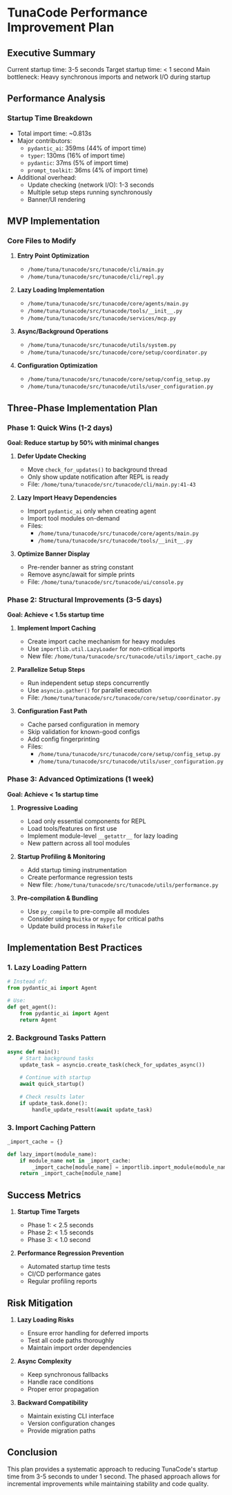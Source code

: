 # TunaCode Performance Improvement Plan

## Executive Summary
Current startup time: 3-5 seconds
Target startup time: < 1 second
Main bottleneck: Heavy synchronous imports and network I/O during startup

## Performance Analysis

### Startup Time Breakdown
- Total import time: ~0.813s
- Major contributors:
  - `pydantic_ai`: 359ms (44% of import time)
  - `typer`: 130ms (16% of import time)
  - `pydantic`: 37ms (5% of import time)
  - `prompt_toolkit`: 36ms (4% of import time)
- Additional overhead:
  - Update checking (network I/O): 1-3 seconds
  - Multiple setup steps running synchronously
  - Banner/UI rendering

## MVP Implementation

### Core Files to Modify

1. **Entry Point Optimization**
   - `/home/tuna/tunacode/src/tunacode/cli/main.py`
   - `/home/tuna/tunacode/src/tunacode/cli/repl.py`

2. **Lazy Loading Implementation**
   - `/home/tuna/tunacode/src/tunacode/core/agents/main.py`
   - `/home/tuna/tunacode/src/tunacode/tools/__init__.py`
   - `/home/tuna/tunacode/src/tunacode/services/mcp.py`

3. **Async/Background Operations**
   - `/home/tuna/tunacode/src/tunacode/utils/system.py`
   - `/home/tuna/tunacode/src/tunacode/core/setup/coordinator.py`

4. **Configuration Optimization**
   - `/home/tuna/tunacode/src/tunacode/core/setup/config_setup.py`
   - `/home/tuna/tunacode/src/tunacode/utils/user_configuration.py`

## Three-Phase Implementation Plan

### Phase 1: Quick Wins (1-2 days)
**Goal: Reduce startup by 50% with minimal changes**

1. **Defer Update Checking**
   - Move `check_for_updates()` to background thread
   - Only show update notification after REPL is ready
   - File: `/home/tuna/tunacode/src/tunacode/cli/main.py:41-43`

2. **Lazy Import Heavy Dependencies**
   - Import `pydantic_ai` only when creating agent
   - Import tool modules on-demand
   - Files: 
     - `/home/tuna/tunacode/src/tunacode/core/agents/main.py`
     - `/home/tuna/tunacode/src/tunacode/tools/__init__.py`

3. **Optimize Banner Display**
   - Pre-render banner as string constant
   - Remove async/await for simple prints
   - File: `/home/tuna/tunacode/src/tunacode/ui/console.py`

### Phase 2: Structural Improvements (3-5 days)
**Goal: Achieve < 1.5s startup time**

1. **Implement Import Caching**
   - Create import cache mechanism for heavy modules
   - Use `importlib.util.LazyLoader` for non-critical imports
   - New file: `/home/tuna/tunacode/src/tunacode/utils/import_cache.py`

2. **Parallelize Setup Steps**
   - Run independent setup steps concurrently
   - Use `asyncio.gather()` for parallel execution
   - File: `/home/tuna/tunacode/src/tunacode/core/setup/coordinator.py`

3. **Configuration Fast Path**
   - Cache parsed configuration in memory
   - Skip validation for known-good configs
   - Add config fingerprinting
   - Files:
     - `/home/tuna/tunacode/src/tunacode/core/setup/config_setup.py`
     - `/home/tuna/tunacode/src/tunacode/utils/user_configuration.py`

### Phase 3: Advanced Optimizations (1 week)
**Goal: Achieve < 1s startup time**

1. **Progressive Loading**
   - Load only essential components for REPL
   - Load tools/features on first use
   - Implement module-level `__getattr__` for lazy loading
   - New pattern across all tool modules

2. **Startup Profiling & Monitoring**
   - Add startup timing instrumentation
   - Create performance regression tests
   - New file: `/home/tuna/tunacode/src/tunacode/utils/performance.py`

3. **Pre-compilation & Bundling**
   - Use `py_compile` to pre-compile all modules
   - Consider using `Nuitka` or `mypyc` for critical paths
   - Update build process in `Makefile`

## Implementation Best Practices

### 1. Lazy Loading Pattern
```python
# Instead of:
from pydantic_ai import Agent

# Use:
def get_agent():
    from pydantic_ai import Agent
    return Agent
```

### 2. Background Tasks Pattern
```python
async def main():
    # Start background tasks
    update_task = asyncio.create_task(check_for_updates_async())
    
    # Continue with startup
    await quick_startup()
    
    # Check results later
    if update_task.done():
        handle_update_result(await update_task)
```

### 3. Import Caching Pattern
```python
_import_cache = {}

def lazy_import(module_name):
    if module_name not in _import_cache:
        _import_cache[module_name] = importlib.import_module(module_name)
    return _import_cache[module_name]
```

## Success Metrics

1. **Startup Time Targets**
   - Phase 1: < 2.5 seconds
   - Phase 2: < 1.5 seconds
   - Phase 3: < 1.0 second

2. **Performance Regression Prevention**
   - Automated startup time tests
   - CI/CD performance gates
   - Regular profiling reports

## Risk Mitigation

1. **Lazy Loading Risks**
   - Ensure error handling for deferred imports
   - Test all code paths thoroughly
   - Maintain import order dependencies

2. **Async Complexity**
   - Keep synchronous fallbacks
   - Handle race conditions
   - Proper error propagation

3. **Backward Compatibility**
   - Maintain existing CLI interface
   - Version configuration changes
   - Provide migration paths

## Conclusion

This plan provides a systematic approach to reducing TunaCode's startup time from 3-5 seconds to under 1 second. The phased approach allows for incremental improvements while maintaining stability and code quality.